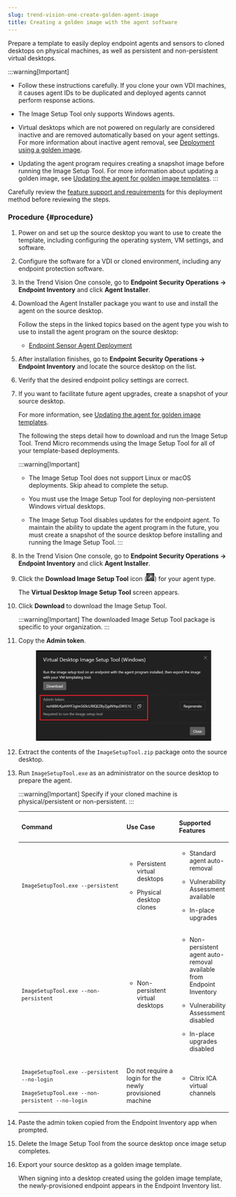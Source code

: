 ```yaml
---
slug: trend-vision-one-create-golden-agent-image
title: Creating a golden image with the agent software
---
```


Prepare a template to easily deploy endpoint agents and sensors to cloned desktops on physical machines, as well as persistent and non-persistent virtual desktops.

:::warning[Important]
- Follow these instructions carefully. If you clone your own VDI machines, it causes agent IDs to be duplicated and deployed agents cannot perform response actions.

- The Image Setup Tool only supports Windows agents.

- Virtual desktops which are not powered on regularly are considered inactive and are removed automatically based on your agent settings. For more information about inactive agent removal, see [Deployment using a golden image](deployment-using-golden-image.md).

- Updating the agent program requires creating a snapshot image before running the Image Setup Tool. For more information about updating a golden image, see [Updating the agent for golden image templates](updating-agent-for-templates.md).
:::

Carefully review the [feature support and requirements](deployment-using-golden-image.md) for this deployment method before reviewing the steps.

### Procedure {#procedure}

1.  Power on and set up the source desktop you want to use to create the template, including configuring the operating system, VM settings, and software.

2.  Configure the software for a VDI or cloned environment, including any endpoint protection software.

3.  In the Trend Vision One console, go to **Endpoint Security Operations → Endpoint Inventory** and click **Agent Installer**.

4.  Download the Agent Installer package you want to use and install the agent on the source desktop.

    Follow the steps in the linked topics based on the agent type you wish to use to install the agent program on the source desktop:

    - [Endpoint Sensor Agent Deployment](endpoint-sensor-agent-deployment.md)

5.  After installation finishes, go to **Endpoint Security Operations → Endpoint Inventory** and locate the source desktop on the list.

6.  Verify that the desired endpoint policy settings are correct.

7.  If you want to facilitate future agent upgrades, create a snapshot of your source desktop.

    For more information, see [Updating the agent for golden image templates](updating-agent-for-templates.md).

    The following the steps detail how to download and run the Image Setup Tool. Trend Micro recommends using the Image Setup Tool for all of your template-based deployments.

    :::warning[Important]
    - The Image Setup Tool does not support Linux or macOS deployments. Skip ahead to complete the setup.

    - You must use the Image Setup Tool for deploying non-persistent Windows virtual desktops.

    - The Image Setup Tool disables updates for the endpoint agent. To maintain the ability to update the agent program in the future, you must create a snapshot of the source desktop before installing and running the Image Setup Tool.
    :::

8.  In the Trend Vision One console, go to **Endpoint Security Operations → Endpoint Inventory** and click **Agent Installer**.

9.  Click the **Download Image Setup Tool** icon (![](/images/ImageSetupToolIcon=GUID-4fdde7d3-cec0-4d8b-8400-f108bd98db23.webp)) for your agent type.

    The **Virtual Desktop Image Setup Tool** screen appears.

10. Click **Download** to download the Image Setup Tool.

    :::warning[Important]
    The downloaded Image Setup Tool package is specific to your organization.
    :::

11. Copy the **Admin token**.

    <figure>
    <img src="./images/vdiImageSetupToolAdminToken=20230629144444.webp" />
    </figure>

12. Extract the contents of the `ImageSetupTool.zip` package onto the source desktop.

13. Run `ImageSetupTool.exe` as an administrator on the source desktop to prepare the agent.

    :::warning[Important]
    Specify if your cloned machine is physical/persistent or non-persistent.
    :::

    <table>
    <colgroup>
    <col style="width: 50%" />
    <col style="width: 25%" />
    <col style="width: 25%" />
    </colgroup>
    <thead>
    <tr>
    <th><p>Command</p></th>
    <th><p>Use Case</p></th>
    <th><p>Supported Features</p></th>
    </tr>
    </thead>
    <tbody>
    <tr>
    <td><p><code>ImageSetupTool.exe --persistent </code></p></td>
    <td><ul>
    <li><p>Persistent virtual desktops</p></li>
    <li><p>Physical desktop clones</p></li>
    </ul></td>
    <td><ul>
    <li><p>Standard agent auto-removal</p></li>
    <li><p>Vulnerability Assessment available</p></li>
    <li><p>In-place upgrades</p></li>
    </ul></td>
    </tr>
    <tr>
    <td><p><code>ImageSetupTool.exe --non-persistent </code></p></td>
    <td><ul>
    <li><p>Non-persistent virtual desktops</p></li>
    </ul></td>
    <td><ul>
    <li><p>Non-persistent agent auto-removal available from Endpoint Inventory</p></li>
    <li><p>Vulnerability Assessment disabled</p></li>
    <li><p>In-place upgrades disabled</p></li>
    </ul></td>
    </tr>
    <tr>
    <td><p><code>ImageSetupTool.exe --persistent --no-login</code></p>
    <p><code>ImageSetupTool.exe --non-persistent --no-login</code></p></td>
    <td><p>Do not require a login for the newly provisioned machine</p></td>
    <td><ul>
    <li><p>Citrix ICA virtual channels</p></li>
    </ul></td>
    </tr>
    </tbody>
    </table>

14. Paste the admin token copied from the Endpoint Inventory app when prompted.

15. Delete the Image Setup Tool from the source desktop once image setup completes.

16. Export your source desktop as a golden image template.

    When signing into a desktop created using the golden image template, the newly-provisioned endpoint appears in the Endpoint Inventory list.
